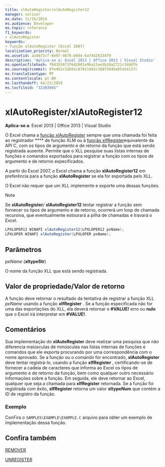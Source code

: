 ```yaml
---
title: xlAutoRegister/xlAutoRegister12
manager: soliver
ms.date: 11/16/2014
ms.audience: Developer
ms.topic: reference
f1_keywords:
- xlAutoRegister
keywords:
- função xlAutoRegister [Excel 2007]
localization_priority: Normal
ms.assetid: aa4673cf-8e97-4678-b8d4-6a74426334f9
description: 'Aplica-se a: Excel 2013 | Office 2013 | Visual Studio'
ms.openlocfilehash: f043558f3f642001e9ba11ee5b18a2721c3dddfb
ms.sourcegitcommit: 8fe462c32b91c87911942c188f3445e85a54137c
ms.translationtype: MT
ms.contentlocale: pt-BR
ms.lasthandoff: 04/23/2019
ms.locfileid: "32303945"
---
```

# <a name="xlautoregisterxlautoregister12"></a>xlAutoRegister/xlAutoRegister12

 **Aplica-se a**: Excel 2013 | Office 2013 | Visual Studio 
  
O Excel chama a [função xlAutoRegister](xlautoregister-xlautoregister12.md) sempre que uma chamada foi feita ao registrador **** de função XLM ou à [função xlfRegister](xlfregister-form-1.md)equivalente da API C, com os tipos de argumento e de retorno da função que está sendo registrada ausente. Permite que o XLL pesquise suas listas internas de funções e comandos exportados para registrar a função com os tipos de argumento e de retorno especificados.
  
A partir do Excel 2007, o Excel chama a função **xlAutoRegister12** em preferência para a função **xlAutoRegister** se ela for exportada pelo XLL. 
  
O Excel não requer que um XLL implemente e exporte uma dessas funções.
  
> [!NOTE]
> Se **xlAutoRegister**/ **xlAutoRegister12** tentar registrar a função sem fornecer os tipos de argumento e de retorno, ocorrerá um loop de chamada recursiva, que eventualmente estourará a pilha de chamadas e travará o Excel. 
  
```cs
LPXLOPER12 WINAPI xlAutoRegister12(LPXLOPER12 pxName);
LPXLOPER WINAPI xlAutoRegister(LPXLOPER pxName);
```

## <a name="parameters"></a>Parâmetros

 _pxName_ (**xltypeStr**)
  
O nome da função XLL que está sendo registrada.
  
## <a name="property-valuereturn-value"></a>Valor de propriedade/Valor de retorno

A função deve retornar o resultado da tentativa de registrar a função XLL _pxName_ usando a função **xlfRegister** . Se a função especificada não for uma das exportações do XLL, ela deverá retornar o **#VALUE!** erro ou **nulo** que o Excel irá interpretar em **#VALUE!**.
  
## <a name="remarks"></a>Comentários

Sua implementação do **xlAutoRegister** deve realizar uma pesquisa que não diferencia maiúsculas de minúsculas nas listas internas de funções e comandos que ele exporta procurando por uma correspondência com o nome aprovado. Se a função ou o comando for encontrado, **xlAutoRegister** deve tentar registrá-lo, usando a função **xlfRegister** , certificando-se de fornecer a cadeia de caracteres que informa ao Excel os tipos de argumento e de retorno da função, bem como qualquer outro necessário informações sobre a função. Em seguida, ele deve retornar ao Excel, qualquer que seja a chamada para **xlfRegister** retornada. Se a função foi registrada com êxito, **xlfRegister** retorna um valor **xltypeNum** que contém a ID de registro da função. 
  
### <a name="example"></a>Exemplo

ConFira o `SAMPLES\EXAMPLE\EXAMPLE.C` arquivo para obter um exemplo de implementação dessa função. 
  
## <a name="see-also"></a>Confira também



[REMOVER](xlfregister-form-1.md)
  
[UNREGISTER](xlfunregister-form-1.md)

